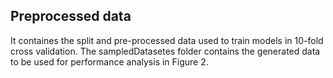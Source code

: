 ## Preprocessed data
 It containes the split and pre-processed data used to train models in 10-fold cross validation. 
 The sampledDatasetes folder contains the generated data to be used for performance analysis in Figure 2.

